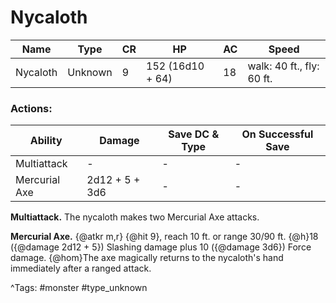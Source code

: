# Nycaloth

| Name | Type | CR | HP | AC | Speed |
|------|------|----|----|----|-------|
| Nycaloth | Unknown | 9 | 152 (16d10 + 64) | 18 | walk: 40 ft., fly: 60 ft. |

### Actions:

| Ability | Damage | Save DC & Type | On Successful Save |
|---------|--------|----------------|--------------------|
| Multiattack | - | - | - |
| Mercurial Axe | 2d12 + 5 + 3d6 | - | - |


**Multiattack.** The nycaloth makes two Mercurial Axe attacks.

**Mercurial Axe.** {@atkr m,r} {@hit 9}, reach 10 ft. or range 30/90 ft. {@h}18 ({@damage 2d12 + 5}) Slashing damage plus 10 ({@damage 3d6}) Force damage. {@hom}The axe magically returns to the nycaloth's hand immediately after a ranged attack.

^Tags: #monster #type_unknown